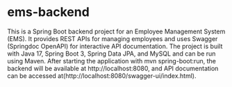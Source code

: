 # ems-backend
This is a Spring Boot backend project for an Employee Management System (EMS). It provides REST APIs for managing employees and uses Swagger (Springdoc OpenAPI) for interactive API documentation. The project is built with Java 17, Spring Boot 3, Spring Data JPA, and MySQL and can be run using Maven. After starting the application with mvn spring-boot:run, the backend will be available at http://localhost:8080, and API documentation can be accessed at(http://localhost:8080/swagger-ui/index.html).
